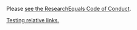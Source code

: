 Please [see the ResearchEquals Code of Conduct](https://researchequals.com/coc).

[Testing relative links.](./GOVERNANCE.md)
